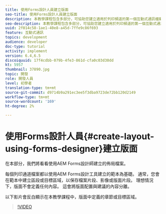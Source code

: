 ```yaml
---
title: 使用Forms設計人員建立版面
seo-title: 使用Forms設計人員建立版面
description: 本教學課程包含多部分，可協助您建立適用於列印頻道的第一個互動式通訊檔案。在本部分，我們將檢視使用AEM Forms設計人員建立的版面檔案。
seo-description: 本教學課程包含多部分，可協助您建立適用於列印頻道的第一個互動式通訊檔案。在本部分，我們將檢視使用AEM Forms設計人員建立的版面檔案。
uuid: 2f014c58-1ae1-40e8-a45d-7ffe9c86f693
feature: 互動式通訊
topics: development
audience: developer
doc-type: tutorial
activity: implement
version: 6.4,6.5
discoiquuid: 17f4cdbb-079b-4fe3-861d-cfa0c03d30dd
kt: 5957
thumbnail: 37890.jpg
topic: 開發
role: 開發人員
level: 初學者
translation-type: tm+mt
source-git-commit: d9714b9a291ec3ee5f3dba9723de72bb120d2149
workflow-type: tm+mt
source-wordcount: '169'
ht-degree: 2%

---
```



# 使用Forms設計人員{#create-layout-using-forms-designer}建立版面

在本部分，我們將看看使用AEM Forms設計師建立的佈局檔案。

每個列印通道檔案都以使用AEM Forms設計工具建立的範本為基礎。 通常，您會在範本中建立區段或目標區域，以保存檔案片段、影像或版面片段。 理想情況下，版面不會定義任何內容。 這會將版面配置與建議的內容分離。

以下影片會反白顯示在本教學課程中，版面中定義的章節或目標區域。

>[!VIDEO](https://video.tv.adobe.com/v/37890/?quality=9)



